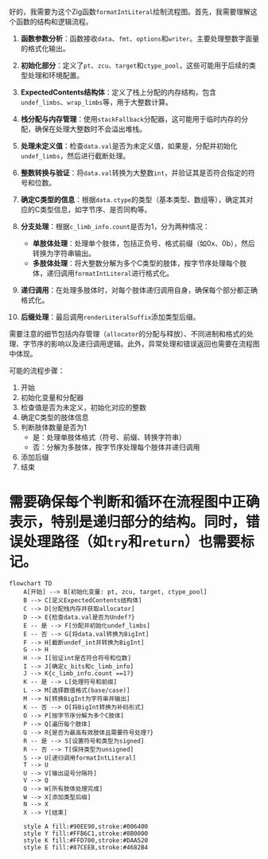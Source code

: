 好的，我需要为这个Zig函数`formatIntLiteral`绘制流程图。首先，我需要理解这个函数的结构和逻辑流程。

1. **函数参数分析**：函数接收`data`、`fmt`、`options`和`writer`。主要处理整数字面量的格式化输出。

2. **初始化部分**：定义了`pt`、`zcu`、`target`和`ctype_pool`，这些可能用于后续的类型处理和环境配置。

3. **ExpectedContents结构体**：定义了栈上分配的内存结构，包含`undef_limbs`、`wrap_limbs`等，用于大整数计算。

4. **栈分配与内存管理**：使用`stackFallback`分配器，这可能用于临时内存的分配，确保在处理大整数时不会溢出堆栈。

5. **处理未定义值**：检查`data.val`是否为未定义值，如果是，分配并初始化`undef_limbs`，然后进行截断处理。

6. **整数转换与验证**：将`data.val`转换为大整数`int`，并验证其是否符合指定的符号和位数。

7. **确定C类型的信息**：根据`data.ctype`的类型（基本类型、数组等），确定其对应的C类型信息，如字节序、是否同构等。

8. **分支处理**：根据`c_limb_info.count`是否为1，分为两种情况：
   - **单肢体处理**：处理单个肢体，包括正负号、格式前缀（如0x、0b），然后转换为字符串输出。
   - **多肢体处理**：将大整数分解为多个C类型的肢体，按字节序处理每个肢体，递归调用`formatIntLiteral`进行格式化。

9. **递归调用**：在处理多肢体时，对每个肢体递归调用自身，确保每个部分都正确格式化。

10. **后缀处理**：最后调用`renderLiteralSuffix`添加类型后缀。

需要注意的细节包括内存管理（`allocator`的分配与释放）、不同进制和格式的处理、字节序的影响以及递归调用逻辑。此外，异常处理和错误返回也需要在流程图中体现。

可能的流程步骤：
1. 开始
2. 初始化变量和分配器
3. 检查值是否为未定义，初始化对应的整数
4. 确定C类型的肢体信息
5. 判断肢体数量是否为1
   - 是：处理单肢体格式（符号、前缀、转换字符串）
   - 否：分解为多肢体，按字节序处理每个肢体并递归调用
6. 添加后缀
7. 结束

需要确保每个判断和循环在流程图中正确表示，特别是递归部分的结构。同时，错误处理路径（如`try`和`return`）也需要标记。
================================================
```mermaid
flowchart TD
    A[开始] --> B[初始化变量: pt, zcu, target, ctype_pool]
    B --> C[定义ExpectedContents结构体]
    C --> D[分配栈内存并获取allocator]
    D --> E{检查data.val是否为Undef?}
    E -- 是 --> F[分配并初始化undef_limbs]
    E -- 否 --> G[将data.val转换为BigInt]
    F --> H[截断undef_int并转换为BigInt]
    G --> H
    H --> I[验证int是否符合符号和位数]
    I --> J[确定c_bits和c_limb_info]
    J --> K{c_limb_info.count ==1?}
    K -- 是 --> L[处理符号和前缀]
    L --> M[选择数值格式(base/case)]
    M --> N[转换BigInt为字符串并输出]
    K -- 否 --> O[将BigInt转换为补码形式]
    O --> P[按字节序分解为多个C肢体]
    P --> Q[遍历每个肢体]
    Q --> R{是否为最高有效肢体且需要符号处理?}
    R -- 是 --> S[设置符号和类型为signed]
    R -- 否 --> T[保持类型为unsigned]
    S --> U[递归调用formatIntLiteral]
    T --> U
    U --> V[输出逗号分隔符]
    V --> Q
    Q --> W[所有肢体处理完成]
    W --> X[添加类型后缀]
    N --> X
    X --> Y[结束]
    
    style A fill:#90EE90,stroke:#006400
    style Y fill:#FFB6C1,stroke:#8B0000
    style K fill:#FFD700,stroke:#DAA520
    style E fill:#87CEEB,stroke:#4682B4
```